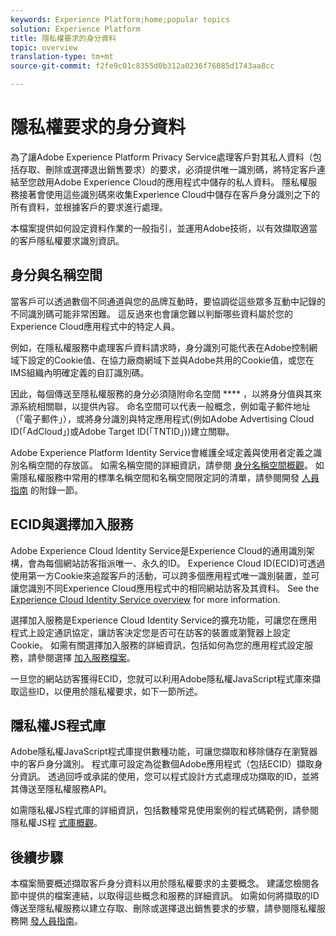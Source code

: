 ```yaml
---
keywords: Experience Platform;home;popular topics
solution: Experience Platform
title: 隱私權要求的身分資料
topic: overview
translation-type: tm+mt
source-git-commit: f2fe9c01c8355d0b312a0236f76085d1743aa8cc

---
```



# 隱私權要求的身分資料

為了讓Adobe Experience Platform Privacy Service處理客戶對其私人資料（包括存取、刪除或選擇退出銷售要求）的要求，必須提供唯一識別碼，將特定客戶連結至您啟用Adobe Experience Cloud的應用程式中儲存的私人資料。 隱私權服務接著會使用這些識別碼來收集Experience Cloud中儲存在客戶身分識別之下的所有資料，並根據客戶的要求進行處理。

本檔案提供如何設定資料作業的一般指引，並運用Adobe技術，以有效擷取適當的客戶隱私權要求識別資訊。

## 身分與名稱空間

當客戶可以透過數個不同通道與您的品牌互動時，要協調從這些眾多互動中記錄的不同識別碼可能非常困難。 這反過來也會讓您難以判斷哪些資料屬於您的Experience Cloud應用程式中的特定人員。

例如，在隱私權服務中處理客戶資料請求時，身分識別可能代表在Adobe控制網域下設定的Cookie值、在協力廠商網域下並與Adobe共用的Cookie值，或您在IMS組織內明確定義的自訂識別碼。

因此，每個傳送至隱私權服務的身分必須隨附命名空間 **** ，以將身分值與其來源系統相關聯，以提供內容。 命名空間可以代表一般概念，例如電子郵件地址（「電子郵件」），或將身分識別與特定應用程式(例如Adobe Advertising Cloud ID(「AdCloud」)或Adobe Target ID(「TNTID」))建立關聯。

Adobe Experience Platform Identity Service會維護全域定義與使用者定義之識別名稱空間的存放區。 如需名稱空間的詳細資訊，請參閱 [身分名稱空間概觀](https://www.adobe.io/apis/experienceplatform/home/profile-identity-segmentation/profile-identity-segmentation-services.html#!api-specification/markdown/narrative/technical_overview/identity_namespace_overview/identity_namespace_overview.md)。 如需隱私權服務中常用的標準名稱空間和名稱空間限定詞的清單，請參閱開發 [人員指南](api/appendix.md) 的附錄一節。

## ECID與選擇加入服務

Adobe Experience Cloud Identity Service是Experience Cloud的通用識別架構，會為每個網站訪客指派唯一、永久的ID。 Experience Cloud ID(ECID)可透過使用第一方Cookie來追蹤客戶的活動，可以跨多個應用程式唯一識別裝置，並可讓您識別不同Experience Cloud應用程式中的相同網站訪客及其資料。 See the [Experience Cloud Identity Service overview](https://docs.adobe.com/content/help/en/id-service/using/intro/overview.html) for more information.

選擇加入服務是Experience Cloud Identity Service的擴充功能，可讓您在應用程式上設定通訊協定，讓訪客決定您是否可在訪客的裝置或瀏覽器上設定Cookie。 如需有關選擇加入服務的詳細資訊，包括如何為您的應用程式設定服務，請參閱選擇 [加入服務檔案](https://docs.adobe.com/content/help/en/id-service/using/implementation/opt-in-service/optin-overview.html)。

一旦您的網站訪客獲得ECID，您就可以利用Adobe隱私權JavaScript程式庫來擷取這些ID，以便用於隱私權要求，如下一節所述。

## 隱私權JS程式庫

Adobe隱私權JavaScript程式庫提供數種功能，可讓您擷取和移除儲存在瀏覽器中的客戶身分識別。 程式庫可設定為從數個Adobe應用程式（包括ECID）擷取身分資訊。 透過回呼或承諾的使用，您可以程式設計方式處理成功擷取的ID，並將其傳送至隱私權服務API。

如需隱私權JS程式庫的詳細資訊，包括數種常見使用案例的程式碼範例，請參閱隱私權JS程 [式庫概觀](js-library.md)。

## 後續步驟

本檔案簡要概述擷取客戶身分資料以用於隱私權要求的主要概念。 建議您檢閱各節中提供的檔案連結，以取得這些概念和服務的詳細資訊。 如需如何將擷取的ID傳送至隱私權服務以建立存取、刪除或選擇退出銷售要求的步驟，請參閱隱私權服務開 [發人員指南](api/getting-started.md)。